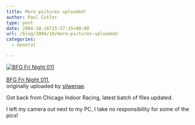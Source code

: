 ```yaml
---
title: More pictures uploaded!
author: Paul Cutler
type: post
date: 2004-10-16T15:57:15+00:00
url: /blog/2004/10/more-pictures-uploaded/
categories:
  - General

---
```

<div class="flickr-frame">
  <a href="http://www.flickr.com/photos/silwenae/899030/" title="photo sharing"><img src="https://i2.wp.com/www.flickr.com/photos/899030_b0c6fd1f57_t.jpg?w=700" class="flickr-photo" alt="BFG Fri Night 011" data-recalc-dims="1" /></a><br /> <span class="flickr-caption"><br /> <a href="http://www.flickr.com/photos/silwenae/899030/">BFG Fri Night 011</a>,<br /> originally uploaded by <a href="http://www.flickr.com/people/silwenae/">silwenae</a>.<br /> </span>
</div>

Got back from Chicago Indoor Racing, latest batch of files updated.

I left my camera out next to my PC, I take no responsibility for some of the pics!
  
<br clear="all" />
